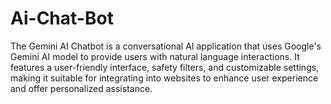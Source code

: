 # Ai-Chat-Bot
 The Gemini AI Chatbot is a conversational AI application that uses Google's Gemini AI model to provide users with natural language interactions. It features a user-friendly interface, safety filters, and customizable settings, making it suitable for integrating into websites to enhance user experience and offer personalized assistance.
